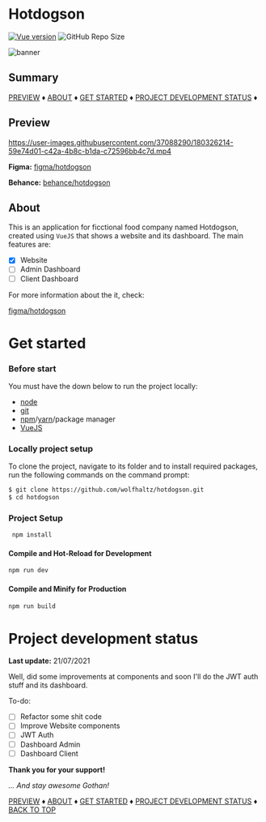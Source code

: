 # Hotdogson

[![Vue version](https://img.shields.io/badge/Vue-3.2.33-green.svg)](https://vuejs.org)
![GitHub Repo Size](https://img.shields.io/github/repo-size/wolfhaltz/hotdogson)

<img src="cool-banner-here-ma-frem.png" alt="banner" />

## Summary

[PREVIEW](#Preview) &diams; [ABOUT](#About) &diams; [GET STARTED](#Get-started) &diams; [PROJECT DEVELOPMENT STATUS](#Project-development-status) &diams;
## Preview

https://user-images.githubusercontent.com/37088290/180326214-59e74d01-c42a-4b8c-b1da-c72596bb4c7d.mp4


__Figma:__
<a href="https://www.figma.com/file/2RhE3NUqZwsZVx7r3xJrOq/HotDogson?node-id=0%3A1">figma/hotdogson</a>

__Behance:__
<a href="https://www.behance.net/gallery/148699563/Website-Hotdogson">behance/hotdogson</a>


## About

This is an application for ficctional food company named Hotdogson, created using `VueJS` that shows a website and its dashboard.
The main features are:

- [x] Website
- [ ] Admin Dashboard
- [ ] Client Dashboard

For more information about the it, check:

<a href="https://www.figma.com/file/2RhE3NUqZwsZVx7r3xJrOq/HotDogson?node-id=0%3A1">figma/hotdogson</a>

# Get started

### Before start
  
You must have the down below to run the project locally:

- <a href="https://nodejs.org/en/">node</a>
- <a href="https://git-scm.com">git</a>
- <a href="https://www.npmjs.com">npm</a>/<a href="https://yarnpkg.com">yarn</a>/package manager
- <a href="https://vuejs.org">VueJS</a>

### Locally project setup

To clone the project, navigate to its folder and to install required packages, run the following commands on the command prompt:

```sh
$ git clone https://github.com/wolfhaltz/hotdogson.git
$ cd hotdogson
```
  
### Project Setup

```sh
 npm install
```
  
#### Compile and Hot-Reload for Development

```sh
npm run dev
```

#### Compile and Minify for Production

```sh
npm run build
```
  
# Project development status
__Last update:__ 21/07/2021

Well, did some improvements at components and soon I'll do the JWT auth stuff and its dashboard.

To-do:

- [ ] Refactor some shit code
- [ ] Improve Website components
- [ ] JWT Auth
- [ ] Dashboard Admin
- [ ] Dashboard Client

__Thank you for your support!__

_... And stay awesome Gothan!_
  
[PREVIEW](#Preview) &diams; [ABOUT](#About) &diams; [GET STARTED](#Get-started) &diams; [PROJECT DEVELOPMENT STATUS](#Project-development-status) &diams; [BACK TO TOP](#Project-name-here)
